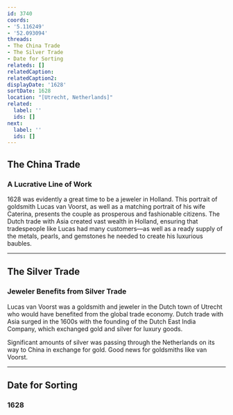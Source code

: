 ```yaml
---
id: 3740
coords:
- '5.116249'
- '52.093094'
threads:
- The China Trade
- The Silver Trade
- Date for Sorting
relateds: []
relatedCaption: 
relatedCaption2: 
displayDate: '1628'
sortDate: 1628
location: "[Utrecht, Netherlands]"
related:
  label: ''
  ids: []
next:
  label: ''
  ids: []
---
```


## The China Trade

### A Lucrative Line of Work

1628 was evidently a great time to be a jeweler in Holland. This portrait of goldsmith Lucas van Voorst, as well as a matching portrait of his wife Caterina, presents the couple as prosperous and fashionable citizens. The Dutch trade with Asia created vast wealth in Holland, ensuring that tradespeople like Lucas had many customers—as well as a ready supply of the metals, pearls, and gemstones he needed to create his luxurious baubles. 

* * *

## The Silver Trade

### Jeweler Benefits from Silver Trade

Lucas van Voorst was a goldsmith and jeweler in the Dutch town of Utrecht who would have benefited from the global trade economy. Dutch trade with Asia surged in the 1600s with the founding of the Dutch East India Company, which exchanged gold and silver for luxury goods. 

Significant amounts of silver was passing through the Netherlands on its way to China in exchange for gold. Good news for goldsmiths like van Voorst.

* * *

## Date for Sorting

### 1628
